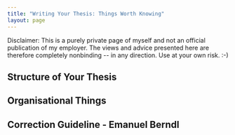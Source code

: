 ```yaml
---
title: "Writing Your Thesis: Things Worth Knowing"
layout: page
---
```



Disclaimer: This is a purely private page of myself and not an official
publication of my employer. The views and advice presented here are
therefore completely nonbinding -- in any direction. Use at your own
risk. :-)

## Structure of Your Thesis

## Organisational Things

## Correction Guideline - Emanuel Berndl
